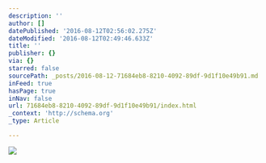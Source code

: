 ```yaml
---
description: ''
author: []
datePublished: '2016-08-12T02:56:02.275Z'
dateModified: '2016-08-12T02:49:46.633Z'
title: ''
publisher: {}
via: {}
starred: false
sourcePath: _posts/2016-08-12-71684eb8-8210-4092-89df-9d1f10e49b91.md
inFeed: true
hasPage: true
inNav: false
url: 71684eb8-8210-4092-89df-9d1f10e49b91/index.html
_context: 'http://schema.org'
_type: Article

---
```

![](https://the-grid-user-content.s3-us-west-2.amazonaws.com/e0bea372-7bfa-4682-965e-48e209ddc3da.png)